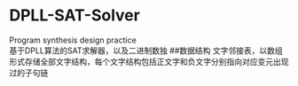 # DPLL-SAT-Solver
Program synthesis design practice  
基于DPLL算法的SAT求解器，以及二进制数独
##数据结构
文字邻接表，以数组形式存储全部文字结构，每个文字结构包括正文字和负文字分别指向对应变元出现过的子句链
